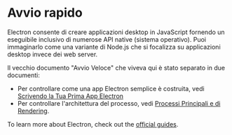 # Avvio rapido

Electron consente di creare applicazioni desktop in JavaScript fornendo un eseguibile inclusivo di numerose API native (sistema operativo). Puoi immaginarlo come una variante di Node.js che si focalizza su applicazioni desktop invece dei web server.

Il vecchio documento "Avvio Veloce" che viveva qui è stato separato in due documenti:

* Per controllare come una app Electron semplice è costruita, vedi [Scrivendo la Tua Prima App Electron](./first-app.md)
* Per controllare l'architettura del processo, vedi [Processi Principali e di Rendering](./application-architecture.md#main-and-renderer-processes).

To learn more about Electron, check out the [official guides](../README.md).
